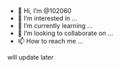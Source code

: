 - 👋 Hi, I’m @102060
- 👀 I’m interested in ...
- 🌱 I’m currently learning ...
- 💞️ I’m looking to collaborate on ...
- 📫 How to reach me ...

<!---
102060/102060 is a ✨ special ✨ repository because its `README.md` (this file) appears on your GitHub profile.
You can click the Preview link to take a look at your changes.
--->

will update later
